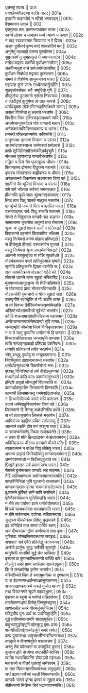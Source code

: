 धृतराष्ट्र उवाच ||	001    
भगवन्नेवमेवैतद्यथा वदसि नारद |	001a  
इच्छामि चाहमप्येवं न त्वीशो भगवन्नहम् ||	001c  
वैशम्पायन उवाच ||	002    
एवमुक्त्वा ततः कृष्णमभ्यभाषत भारत |	002a  
स्वर्ग्यं लोक्यं च मामात्थ धर्म्यं न्याय्यं च केशव ||	002c  
न त्वहं स्ववशस्तात क्रियमाणं न मे प्रियम् |	003a  
अङ्ग दुर्योधनं कृष्ण मन्दं शास्त्रातिगं मम ||	003c  
अनुनेतुं महाबाहो यतस्व पुरुषोत्तम |	004a  
सुहृत्कार्यं तु सुमहत्कृतं ते स्याज्जनार्दन ||	004c  
ततोऽभ्यावृत्य वार्ष्णेयो दुर्योधनममर्षणम् |	005a  
अब्रवीन्मधुरां वाचं सर्वधर्मार्थतत्त्ववित् ||	005c  
दुर्योधन निबोधेदं मद्वाक्यं कुरुसत्तम |	006a  
समर्थं ते विशेषेण सानुबन्धस्य भारत ||	006c  
महाप्राज्ञ कुले जातः साध्वेतत्कर्तुमर्हसि |	007a  
श्रुतवृत्तोपसंपन्नः सर्वैः समुदितो गुणैः ||	007c  
दौष्कुलेया दुरात्मानो नृशंसा निरपत्रपाः |	008a  
त एतदीदृशं कुर्युर्यथा त्वं तात मन्यसे ||	008c  
धर्मार्थयुक्ता लोकेऽस्मिन्प्रवृत्तिर्लक्ष्यते सताम् |	009a  
असतां विपरीता तु लक्ष्यते भरतर्षभ ||	009c  
विपरीता त्वियं वृत्तिरसकृल्लक्ष्यते त्वयि |	010a  
अधर्मश्चानुबन्धोऽत्र घोरः प्राणहरो महान् ||	010c  
अनेकशस्त्वन्निमित्तमयशस्यं च भारत |	011a  
तमनर्थं परिहरन्नात्मश्रेयः करिष्यसि ||	011c  
भ्रातॄणामथ भृत्यानां मित्राणां च परंतप |	012a  
अधर्म्यादयशस्याच्च कर्मणस्त्वं प्रमोक्ष्यसे ||	012c  
प्राज्ञैः शूरैर्महोत्साहैरात्मवद्भिर्बहुश्रुतैः |	013a  
संधत्स्व पुरुषव्याघ्र पाण्डवैर्भरतर्षभ ||	013c  
तद्धितं च प्रियं चैव धृतराष्ट्रस्य धीमतः |	014a  
पितामहस्य द्रोणस्य विदुरस्य महामतेः ||	014c  
कृपस्य सोमदत्तस्य बाह्लीकस्य च धीमतः |	015a  
अश्वत्थाम्नो विकर्णस्य सञ्जयस्य विशां पते ||	015c  
ज्ञातीनां चैव भूयिष्ठं मित्राणां च परंतप |	016a  
शमे शर्म भवेत्तात सर्वस्य जगतस्तथा ||	016c  
ह्रीमानसि कुले जातः श्रुतवाननृशंसवान् |	017a  
तिष्ठ तात पितुः शास्त्रे मातुश्च भरतर्षभ ||	017c  
एतच्छ्रेयो हि मन्यन्ते पिता यच्छास्ति भारत |	018a  
उत्तमापद्गतः सर्वः पितुः स्मरति शासनम् ||	018c  
रोचते ते पितुस्तात पाण्डवैः सह सङ्गमः |	019a  
सामात्यस्य कुरुश्रेष्ठ तत्तुभ्यं तात रोचताम् ||	019c  
श्रुत्वा यः सुहृदां शास्त्रं मर्त्यो न प्रतिपद्यते |	020a  
विपाकान्ते दहत्येनं किंपाकमिव भक्षितम् ||	020c  
यस्तु निःश्रेयसं वाक्यं मोहान्न प्रतिपद्यते |	021a  
स दीर्घसूत्रो हीनार्थः पश्चात्तापेन युज्यते ||	021c  
यस्तु निःश्रेयसं श्रुत्वा प्राप्तमेवाभिपद्यते |	022a  
आत्मनो मतमुत्सृज्य स लोके सुखमेधते ||	022c  
योऽर्थकामस्य वचनं प्रातिकूल्यान्न मृष्यते |	023a  
शृणोति प्रतिकूलानि द्विषतां वशमेति सः ||	023c  
सतां मतमतिक्रम्य योऽसतां वर्तते मते |	024a  
शोचन्ते व्यसने तस्य सुहृदो नचिरादिव ||	024c  
मुख्यानमात्यानुत्सृज्य यो निहीनान्निषेवते |	025a  
स घोरामापदं प्राप्य नोत्तारमधिगच्छति ||	025c  
योऽसत्सेवी वृथाचारो न श्रोता सुहृदां सदा |	026a  
परान्वृणीते स्वान्द्वेष्टि तं गौः शपति भारत ||	026c  
स त्वं विरुध्य तैर्वीरैरन्येभ्यस्त्राणमिच्छसि |	027a  
अशिष्टेभ्योऽसमर्थेभ्यो मूढेभ्यो भरतर्षभ ||	027c  
को हि शक्रसमाञ्ज्ञातीनतिक्रम्य महारथान् |	028a  
अन्येभ्यस्त्राणमाशंसेत्त्वदन्यो भुवि मानवः ||	028c  
जन्मप्रभृति कौन्तेया नित्यं विनिकृतास्त्वया |	029a  
न च ते जातु कुप्यन्ति धर्मात्मानो हि पाण्डवाः ||	029c  
मिथ्याप्रचरितास्तात जन्मप्रभृति पाण्डवाः |	030a  
त्वयि सम्यङ्महाबाहो प्रतिपन्ना यशस्विनः ||	030c  
त्वयापि प्रतिपत्तव्यं तथैव भरतर्षभ |	031a  
स्वेषु बन्धुषु मुख्येषु मा मन्युवशमन्वगाः ||	031c  
त्रिवर्गयुक्ता प्राज्ञानामारम्भा भरतर्षभ |	032a  
धर्मार्थावनुरुध्यन्ते त्रिवर्गासंभवे नराः ||	032c  
पृथक्तु विनिविष्टानां धर्मं धीरोऽनुरुध्यते |	033a  
मध्यमोऽर्थं कलिं बालः काममेवानुरुध्यते ||	033c  
इन्द्रियैः प्रसृतो लोभाद्धर्मं विप्रजहाति यः |	034a  
कामार्थावनुपायेन लिप्समानो विनश्यति ||	034c  
कामार्थौ लिप्समानस्तु धर्ममेवादितश्चरेत् |	035a  
न हि धर्मादपैत्यर्थः कामो वापि कदाचन ||	035c  
उपायं धर्ममेवाहुस्त्रिवर्गस्य विशां पते |	036a  
लिप्समानो हि तेनाशु कक्षेऽग्निरिव वर्धते ||	036c  
स त्वं तातानुपायेन लिप्ससे भरतर्षभ |	037a  
आधिराज्यं महद्दीप्तं प्रथितं सर्वराजसु ||	037c  
आत्मानं तक्षति ह्येष वनं परशुना यथा |	038a  
यः सम्यग्वर्तमानेषु मिथ्या राजन्प्रवर्तते ||	038c  
न तस्य हि मतिं छिन्द्याद्यस्य नेच्छेत्पराभवम् |	039a  
अविच्छिन्नस्य धीरस्य कल्याणे धीयते मतिः ||	039c  
त्यक्तात्मानं न बाधेत त्रिषु लोकेषु भारत |	040a  
अप्यन्यं प्राकृतं किञ्चित्किमु तान्पाण्डवर्षभान् ||	040c  
अमर्षवशमापन्नो न किञ्चिद्बुध्यते नरः |	041a  
छिद्यते ह्याततं सर्वं प्रमाणं पश्य भारत |	041c  
श्रेयस्ते दुर्जनात्तात पाण्डवैः सह सङ्गमः |	042a  
तैर्हि संप्रीयमाणस्त्वं सर्वान्कामानवाप्स्यसि ||	042c  
पाण्डवैर्निर्जितां भूमिं भुञ्जानो राजसत्तम |	043a  
पाण्डवान्पृष्ठतः कृत्वा त्राणमाशंससेऽन्यतः ||	043c  
दुःशासने दुर्विषहे कर्णे चापि ससौबले |	044a  
एतेष्वैश्वर्यमाधाय भूतिमिच्छसि भारत ||	044c  
न चैते तव पर्याप्ता ज्ञाने धर्मार्थयोस्तथा |	045a  
विक्रमे चाप्यपर्याप्ताः पाण्डवान्प्रति भारत ||	045c  
न हीमे सर्वराजानः पर्याप्ताः सहितास्त्वया |	046a  
क्रुद्धस्य भीमसेनस्य प्रेक्षितुं मुखमाहवे ||	046c  
इदं संनिहितं तात समग्रं पार्थिवं बलम् |	047a  
अयं भीष्मस्तथा द्रोणः कर्णश्चायं तथा कृपः ||	047c  
भूरिश्रवाः सौमदत्तिरश्वत्थामा जयद्रथः |	048a  
अशक्ताः सर्व एवैते प्रतियोद्धुं धनञ्जयम् ||	048c  
अजेयो ह्यर्जुनः क्रुद्धः सर्वैरपि सुरासुरैः |	049a  
मानुषैरपि गन्धर्वैर्मा युद्धे चेत आधिथाः ||	049c  
दृश्यतां वा पुमान्कश्चित्समग्रे पार्थिवे बले |	050a  
योऽर्जुनं समरे प्राप्य स्वस्तिमानाव्रजेद्गृहान् ||	050c  
किं ते जनक्षयेणेह कृतेन भरतर्षभ |	051a  
यस्मिञ्जिते जितं ते स्यात्पुमानेकः स दृश्यताम् ||	051c  
यः स देवान्सगन्धर्वान्सयक्षासुरपन्नगान् |	052a  
अजयत्खाण्डवप्रस्थे कस्तं युध्येत मानवः ||	052c  
तथा विराटनगरे श्रूयते महदद्भुतम् |	053a  
एकस्य च बहूनां च पर्याप्तं तन्निदर्शनम् ||	053c  
तमजेयमनाधृष्यं विजेतुं जिष्णुमच्युतम् |	054a  
आशंससीह समरे वीरमर्जुनमूर्जितम् ||	054c  
मद्द्वितीयं पुनः पार्थं कः प्रार्थयितुमर्हति |	055a  
युद्धे प्रतीपमायान्तमपि साक्षात्पुरंदरः ||	055c  
बाहुभ्यामुद्धरेद्भूमिं दहेत्क्रुद्ध इमाः प्रजाः |	056a  
पातयेत्त्रिदिवाद्देवान्योऽर्जुनं समरे जयेत् ||	056c  
पश्य पुत्रांस्तथा भ्रातॄञ्ज्ञातीन्संबन्धिनस्तथा |	057a  
त्वत्कृते न विनश्येयुरेते भरतसत्तम ||	057c  
अस्तु शेषं कौरवाणां मा पराभूदिदं कुलम् |	058a  
कुलघ्न इति नोच्येथा नष्टकीर्तिर्नराधिप ||	058c  
त्वामेव स्थापयिष्यन्ति यौवराज्ये महारथाः |	059a  
महाराज्ये च पितरं धृतराष्ट्रं जनेश्वरम् ||	059c  
मा तात श्रियमायान्तीमवमंस्थाः समुद्यताम् |	060a  
अर्धं प्रदाय पार्थेभ्यो महतीं श्रियमाप्स्यसि ||	060c  
पाण्डवैः संशमं कृत्वा कृत्वा च सुहृदां वचः |	061a  
संप्रीयमाणो मित्रैश्च चिरं भद्राण्यवाप्स्यसि ||	061c  
